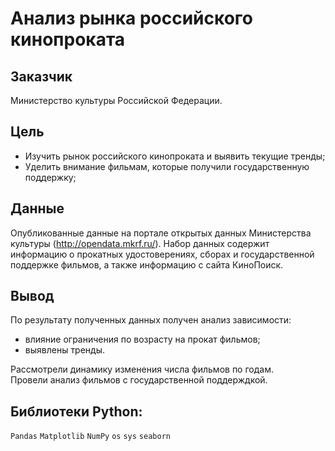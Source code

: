 # Анализ рынка российского кинопроката
## Заказчик
Министерство культуры Российской Федерации. 
## Цель
- Изучить рынок российского кинопроката и выявить текущие тренды;  
- Уделить внимание фильмам, которые получили государственную поддержку;  


## **Данные** 
Опубликованные данные на портале открытых данных Министерства культуры (http://opendata.mkrf.ru/).
Набор данных содержит информацию о прокатных удостоверениях, сборах и государственной поддержке фильмов, а также информацию с сайта КиноПоиск. 

## Вывод
По результату полученных данных получен анализ зависимости: 
- влияние ограничения по возрасту на прокат фильмов;
- выявлены тренды.  
  
Рассмотрели динамику изменения числа фильмов по годам.  
Провели анализ фильмов с государственной поддерждкой.

## Библиотеки Python:
`Pandas` `Matplotlib` `NumPy` `os` `sys` `seaborn`

